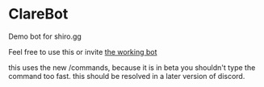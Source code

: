 # ClareBot
Demo bot for shiro.gg

Feel free to use this or invite [the working bot](https://discord.com/oauth2/authorize?client_id=783414630831226920&scope=applications.commands+bot&permissions=0)

this uses the new /commands, because it is in beta you shouldn't type the command too fast.  this should be resolved in a later version of discord.
